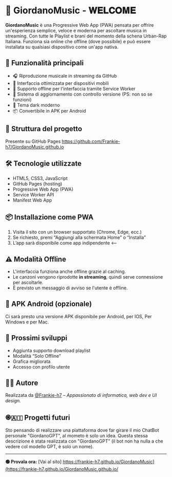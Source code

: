 # 🎵 GiordanoMusic - 𝐖𝐄𝐋𝐂𝐎𝐌𝐄

**GiordanoMusic** è una Progressive Web App (PWA) pensata per offrire un'esperienza semplice, veloce e moderna per ascoltare musica in streaming. Con tutte le Playlist e brani del momento della schena Urban-Rap Italiana.
Funziona sia online che offline (dove possibile) e può essere installata su qualsiasi dispositivo come un'app nativa.

## 🚀 Funzionalità principali

- 🎧 Riproduzione musicale in streaming da GitHub
- 📱 Interfaccia ottimizzata per dispositivi mobili
- 💾 Supporto offline per l'interfaccia tramite Service Worker
- 🔄 Sistema di aggiornamento con controllo versione (PS: non so se funzioni)
- 🌙 Tema dark moderno
- 📦 Convertibile in APK per Android

## 📁 Struttura del progetto
Presente su GitHub Pages https://github.com/Frankie-h7/GiordanoMusic.github.io

## 🛠️ Tecnologie utilizzate

- HTML5, CSS3, JavaScript
- GitHub Pages (hosting)
- Progressive Web App (PWA)
- Service Worker API
- Manifest Web App

## 📦 Installazione come PWA

1. Visita il sito con un browser supportato (Chrome, Edge, ecc.)
2. Se richiesto, premi “Aggiungi alla schermata Home” o “Installa”
3. L’app sarà disponibile come app indipendente <--

## ⚠️ Modalità Offline

- L'interfaccia funziona anche offline grazie al caching.
- Le canzoni vengono riprodotte **in streaming**, quindi serve connessione per ascoltarle.
- È previsto un messaggio di avviso se l'utente è offline.

## 📲 APK Android (opzionale)

Ci sarà presto una versione APK disponibile per Android, per IOS, Per Windows e per Mac.

## 📌 Prossimi sviluppi

- Aggiunta supporto download playlist
- Modalità “Solo Offline”
- Grafica migliorata
- Accesso con profilo utente

## 👨‍💻 Autore

Realizzata da [@Frankie-h7](https://github.com/Frankie-h7) – *Appassionato di informatica, web dev e UI design.*

## ֎🇦🇮 Progetti futuri

Sto pensando di realizzare una piattaforma dove far girare il mio ChatBot personale "GiordanoGPT", al mometo è solo un idea.
Questa stessa descrizione è stata realizzata con "GiordanoGPT" (il bot non ha nulla a che vedere col modello GPT, è solo un nome).

---

**🟢 Provala ora:** [Vai al sito] https://frankie-h7.github.io/GiordanoMusic](https://frankie-h7.github.io/GiordanoMusic.github.io/
